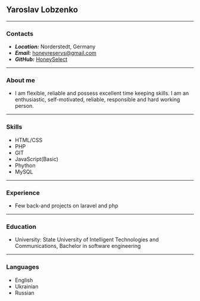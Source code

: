 ## Yaroslav Lobzenko
---
### Contacts 
* ___Location:___ Norderstedt, Germany
* ___Email:___ honeyreservs@gmail.com
* ___GitHub:___ [HoneySelect](https://github.com/HoneySelect)
---
### About me 
* I am flexible, reliable and possess excellent time keeping skills. I am an enthusiastic, self-motivated, reliable, responsible and hard working person.
---
### Skills
* HTML/CSS
* PHP
* GIT
* JavaScript(Basic)
* Phython
* MySQL
---
### Experience 
* Few back-and projects on laravel and php 
---
### Education 
* University: State University of Intelligent Technologies and Communications, Bachelor in software engineering
---
### Languages
* English
* Ukrainian 
* Russian 
